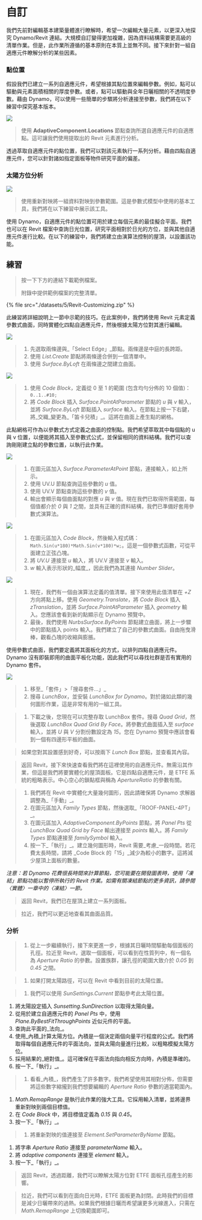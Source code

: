 # 自訂

我們先前對編輯基本建築量體進行瞭解時，希望一次編輯大量元素，以更深入地探究 Dynamo/Revit 連結。大規模自訂變得更加複雜，因為資料結構需要更高級的清單作業。但是，此作業所遵循的基本原則在本質上並無不同。接下來針對一組自適應元件瞭解分析的某些因素。

### 點位置

假設我們已建立一系列自適應元件，希望根據其點位置來編輯參數。例如，點可以驅動與元素面積相關的厚度參數。或者，點可以驅動與全年日曬相關的不透明度參數。藉由 Dynamo，可以使用一些簡單的步驟將分析連接至參數，我們將在以下練習中探究基本版本。

![](./images/5/customizing-pointlocation.jpg)

> 使用 **AdaptiveComponent.Locations** 節點查詢所選自適應元件的自適應點。這可讓我們使用提取出的 Revit 元素進行分析。

透過萃取自適應元件的點位置，我們可以對該元素執行一系列分析。藉由四點自適應元件，您可以針對諸如指定面板等物件研究平面的偏差。

### 太陽方位分析

![](./images/5/customizing-solarorientationanalysis.jpg)

> 使用重新對映將一組資料對映到參數範圍。這是參數式模型中使用的基本工具，我們將在以下練習中展示該工具。

使用 Dynamo，自適應元件的點位置可用於建立每個元素的最佳擬合平面。我們也可以在 Revit 檔案中查詢日光位置，研究平面相對於日光的方位，並與其他自適應元件進行比較。在以下的練習中，我們將建立由演算法控制的屋頂，以設置該功能。

## 練習

> 按一下下方的連結下載範例檔案。
>
> 附錄中提供範例檔案的完整清單。

{% file src="./datasets/5/Revit-Customizing.zip" %}

此練習將詳細說明上一節中示範的技巧。在此案例中，我們將使用 Revit 元素定義參數式曲面，同時實體化四點自適應元件，然後根據太陽方位對其進行編輯。

![](./images/5/customizing-exercise01.jpg)

> 1. 先選取兩條邊與_「Select Edge」_節點。兩條邊是中庭的長跨距。
> 2. 使用 _List.Create_ 節點將兩條邊合併到一個清單中。
> 3. 使用 _Surface.ByLoft_ 在兩條邊之間建立曲面。

![](./images/5/customizing-exercise02.jpg)

> 1. 使用 _Code Block_，定義從 0 至 1 的範圍 (包含均勻分佈的 10 個值)：`0..1..#10;`
> 2. 將 _Code Block_ 插入 _Surface.PointAtParameter_ 節點的 *u* 與 _v_ 輸入，並將 _Surface.ByLoft_ 節點插入 _surface_ 輸入。在節點上按一下右鍵，將_交織_變更為_「笛卡兒積」_。這將在曲面上產生點的網格。

此點網格可作為以參數式方式定義之曲面的控制點。我們希望萃取其中每個點的 u 與 v 位置，以便能將其插入至參數式公式，並保留相同的資料結構。我們可以查詢剛剛建立點的參數位置，以執行此作業。

![](./images/5/customizing-exercise03.jpg)

> 1. 在圖元區加入 _Surface.ParameterAtPoint_ 節點，連接輸入，如上所示。
> 2. 使用 UV.U 節點查詢這些參數的 _u_ 值。
> 3. 使用 UV.V 節點查詢這些參數的 _v_ 值。
> 4. 輸出會顯示每個曲面點的對應 _u_ 與 _v_ 值。現在我們已取得所需範圍，每個值都介於 _0_ 與 _1_ 之間，並具有正確的資料結構，我們已準備好套用參數式演算法。

![](./images/5/customizing-exercise04.jpg)

> 1. 在圖元區加入 _Code Block_，然後輸入程式碼：`Math.Sin(u*180)*Math.Sin(v*180)*w;`。這是一個參數式函數，可從平面建立正弦凸塊。
> 2. 將 _UV.U_ 連接至 _u_ 輸入，將 UV.V 連接至 _v_ 輸入。
> 3. _w_ 輸入表示形狀的_幅度_，因此我們為其連接 _Number Slider_。

![](./images/5/customizing-exercise05.jpg)

> 1. 現在，我們有一個由演算法定義的值清單。接下來使用此值清單在 _+Z_ 方向將點上移。使用 _Geometry.Translate_，將 *Code Block* 插入 _zTranslation_，並將 _Surface.PointAtParameter_ 插入 _geometry_ 輸入。您應該會看到新的點顯示在 Dynamo 預覽中。
> 2. 最後，我們使用 _NurbsSurface.ByPoints_ 節點建立曲面，將上一步驟中的節點插入 points 輸入。我們建立了自己的參數式曲面。自由拖曳滑棒，觀看凸塊的收縮與膨脹。

使用參數式曲面，我們要定義將其面板化的方式，以排列四點自適應元件。Dynamo 沒有即裝即用的曲面平板化功能，因此我們可以尋找社群是否有實用的 Dynamo 套件。

![](./images/5/customizing-exercise06.jpg)

> 1. 移至_「套件」>「搜尋套件...」_
> 2. 搜尋 _LunchBox_，並安裝 _LunchBox for Dynamo_。對於諸如此類的幾何圖形作業，這是非常有用的一組工具。

> 1. 下載之後，您現在可以完整存取 LunchBox 套件。搜尋 _Quad Grid_，然後選取 _LunchBox Quad Grid By Face_。將參數式曲面插入至 _surface_ 輸入，並將 _U_ 與 _V_ 分割份數設定為 _15_。您在 Dynamo 預覽中應該會看到一個有四邊形平板的曲面。

> 如果您對其設置感到好奇，可以按兩下 _Lunch Box_ 節點，並查看其內容。

> 返回 Revit，接下來快速查看我們將在這裡使用的自適應元件。無需沿其作業，但這是我們將要實體化的屋頂面板。它是四點自適應元件，是 ETFE 系統的粗略表示。中心空心的鎖點框與稱為 _ApertureRatio_ 的參數有關。

> 1. 我們將在 Revit 中實體化大量幾何圖形，因此請確保將 Dynamo 求解器調整為_「手動」_。
> 2. 在圖元區加入 _Family Types_ 節點，然後選取_「ROOF-PANEL-4PT」_。
> 3. 在圖元區加入 _AdaptiveComponent.ByPoints_ 節點，將 _Panel Pts_ 從 _LunchBox Quad Grid by Face_ 輸出連接至 _points_ 輸入。將 _Family Types_ 節點連接至 _familySymbol_ 輸入。
> 4. 按一下_「執行」_。建立幾何圖形時，Revit 需要_考慮_一段時間。若花費太長時間，請將 _Code Block 的「15」_減少為較小的數字。這將減少屋頂上面板的數量。

_注意：若 Dynamo 花費很長時間來計算節點，您可能要在開發圖表時，使用「凍結」節點功能以暫停所執行的 Revit 作業。如需有關凍結節點的更多資訊，請參閱〈實體〉一章中的〈凍結〉一節。_

> 返回 Revit，我們已在屋頂上建立一系列面板。

> 拉近，我們可以更近地查看其曲面品質。

### 分析

> 1. 從上一步繼續執行，接下來更進一步，根據其日曬時間驅動每個面板的孔徑。拉近至 Revit，選取一個面板，可以看到在性質列中，有一個名為 _Aperture Ratio_ 的參數。設置族群，讓孔徑的範圍大致介於 _0.05_ 到 _0.45_ 之間。

> 1. 如果打開太陽路徑，可以在 Revit 中看到目前的太陽位置。

> 1. 我們可以使用 _SunSettings.Current_ 節點參考此太陽位置。

1. 將太陽設定插入 _Sunsetting.SunDirection_ 以取得太陽向量。
2. 從用於建立自適應元件的 _Panel Pts_ 中，使用 _Plane.ByBestFitThroughPoints_ 近似元件的平面。
3. 查詢此平面的_法向_。
4. 使用_內積_計算太陽方位。內積是一個決定兩個向量平行程度的公式。我們將取得每個自適應元件的平面法向，並與太陽向量進行比較，以粗略模擬太陽方位。
5. 採用結果的_絕對值_。這可確保在平面法向指向相反方向時，內積是準確的。
6. 按一下_「執行」_。

> 1. 看看_內積_，我們產生了許多數字。我們希望使用其相對分佈，但需要將這些數字縮攏到我們想要編輯的 _Aperture Ratio_ 參數的適當範圍內。

1. _Math.RemapRange_ 是執行此作業的強大工具。它採用輸入清單，並將邊界重新對映到兩個目標值。
2. 在 _Code Block_ 中，將目標值定義為 _0.15_ 與 _0.45_。
3. 按一下_「執行」_。

> 1. 將重新對映的值連接至 _Element.SetParameterByName_ 節點。

1. 將字串 _Aperture Ratio_ 連接至 _parameterName_ 輸入。
2. 將 _adaptive components_ 連接至 _element_ 輸入。
3. 按一下_「執行」_。

> 返回 Revit，透過距離，我們可以瞭解太陽方位對 ETFE 面板孔徑產生的影響。

> 拉近，我們可以看到在面向日光時，ETFE 面板更為封閉。此時我們的目標是減少日曬帶來的過熱。如果我們根據日曬而希望讓更多光線進入，只需在 _Math.RemapRange_ 上切換範圍即可。
